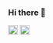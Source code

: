 ### Hi there 👋


<p align="center">

<a href="https://twitter.com/saisatwik99" target="blank"><img align="center" src="https://cdn.jsdelivr.net/npm/simple-icons@3.0.1/icons/twitter.svg" alt="tumee" height="20" width="20" /></a>
<a href="https://www.linkedin.com/in/sai-satwik-bb390018b/" target="blank"><img align="center" src="https://cdn.jsdelivr.net/npm/simple-icons@3.0.1/icons/linkedin.svg" alt="https://www.linkedin.com/in/sai-satwik-bb390018b/" height="20" width="20" /></a>
</p>


